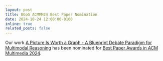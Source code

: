 ```yaml
---
layout: post
title: BGoG ACMMM24 Best Paper Nomination
date: 2024-10-24 12:00:00-0100
inline: true
related_posts: false
---
```


Our work [A Picture Is Worth a Graph - A Blueprint Debate Paradigm for Multimodal Reasoning](https://arxiv.org/abs/2403.14972) has been nominated for [Best Paper Awards in ACM Multimedia 2024](https://2024.acmmm.org/best-paper).